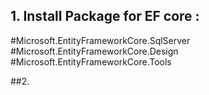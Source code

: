 ## 1. Install Package for EF core :
#Microsoft.EntityFrameworkCore.SqlServer
#Microsoft.EntityFrameworkCore.Design
#Microsoft.EntityFrameworkCore.Tools

##2. 
